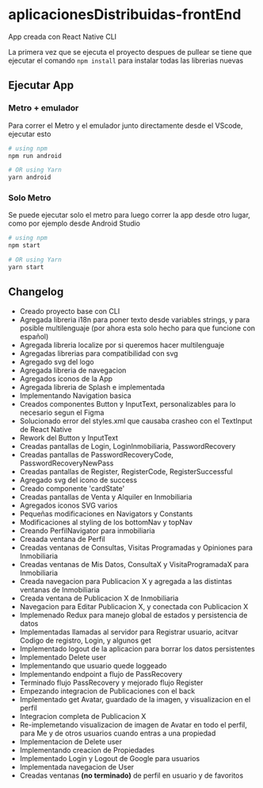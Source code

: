 # aplicacionesDistribuidas-frontEnd

App creada con React Native CLI

La primera vez que se ejecuta el proyecto despues de pullear se tiene que ejecutar el comando `npm install` para instalar todas las librerias nuevas

## Ejecutar App

### Metro + emulador
Para correr el Metro y el emulador junto directamente desde el VScode, ejecutar esto

```bash
# using npm
npm run android

# OR using Yarn
yarn android
```

### Solo Metro
Se puede ejecutar solo el metro para luego correr la app desde otro lugar, como por ejemplo desde Android Studio

```bash
# using npm
npm start

# OR using Yarn
yarn start
```

## Changelog

- Creado proyecto base con CLI
- Agregada libreria i18n para poner texto desde variables strings, y para posible multilenguaje (por ahora esta solo hecho para que funcione con español)
- Agregada libreria localize por si queremos hacer multilenguaje
- Agregadas librerias para compatibilidad con svg
- Agregado svg del logo
- Agregada libreria de navegacion
- Agregados iconos de la App
- Agregada libreria de Splash e implementada
- Implementando Navigation basica
- Creados componentes Button y InputText, personalizables para lo necesario segun el Figma
- Solucionado error del styles.xml que causaba crasheo con el TextInput de React Native
- Rework del Button y InputText
- Creadas pantallas de Login, LoginInmobiliaria, PasswordRecovery
- Creadas pantallas de PasswordRecoveryCode, PasswordRecoveryNewPass
- Creadas pantallas de Register, RegisterCode, RegisterSuccessful
- Agregado svg del icono de success
- Creado componente 'cardState'
- Creadas pantallas de Venta y Alquiler en Inmobiliaria
- Agregados iconos SVG varios
- Pequeñas modificaciones en Navigators y Constants
- Modificaciones al styling de los bottomNav y topNav
- Creando PerfilNavigator para inmobiliaria
- Creaada ventana de Perfil
- Creadas ventanas de Consultas, Visitas Programadas y Opiniones para Inmobiliaria
- Creadas ventanas de Mis Datos, ConsultaX y VisitaProgramadaX para Inmobiliaria
- Creada navegacion para Publicacion X y agregada a las distintas ventanas de Inmobiliaria
- Creada ventana de Publicacion X de Inmobiliaria
- Navegacion para Editar Publicacion X, y conectada con Publicacion X
- Implemenado Redux para manejo global de estados y persistencia de datos
- Implementadas llamadas al servidor para Registrar usuario, acitvar Codigo de registro, Login, y algunos get
- Implementado logout de la aplicacion para borrar los datos persistentes
- Implementado Delete user
- Implementando que usuario quede loggeado
- Implementando endpoint a flujo de PassRecovery
- Terminado flujo PassRecovery y mejorado flujo Register
- Empezando integracion de Publicaciones con el back
- Implementado get Avatar, guardado de la imagen, y visualizacion en el perfil
- Integracion completa de Publicacion X
- Re-implemetando visualizacion de imagen de Avatar en todo el perfil, para Me y de otros usuarios cuando entras a una propiedad
- Implementacion de Delete user
- Implementando creacion de Propiedades
- Implementado Login y Logout de Google para usuarios
- Implementada navegacion de User
- Creadas ventanas **(no terminado)** de perfil en usuario y de favoritos
